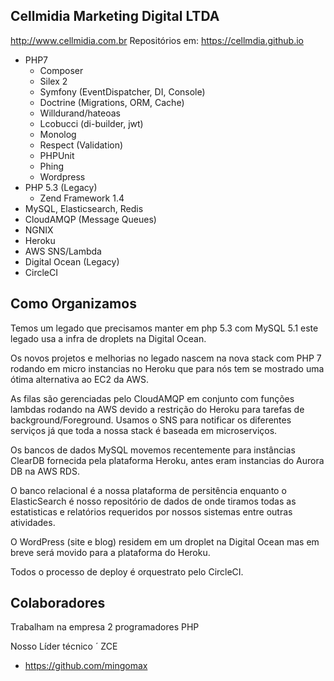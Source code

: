Cellmidia Marketing Digital LTDA
--------------------------------
http://www.cellmidia.com.br
Repositórios em: https://cellmdia.github.io


- PHP7
  - Composer
  - Silex 2
  - Symfony (EventDispatcher, DI, Console)
  - Doctrine (Migrations, ORM, Cache)
  - Willdurand/hateoas
  - Lcobucci (di-builder, jwt)
  - Monolog
  - Respect (Validation)
  - PHPUnit
  - Phing
  - Wordpress
- PHP 5.3 (Legacy)
  - Zend Framework 1.4
- MySQL, Elasticsearch, Redis
- CloudAMQP (Message Queues)
- NGNIX
- Heroku
- AWS SNS/Lambda
- Digital Ocean (Legacy)
- CircleCI

Como Organizamos
----------------
Temos um legado que precisamos manter em php 5.3 com MySQL 5.1 este legado usa a infra de droplets na Digital Ocean.

Os novos projetos e melhorias no legado nascem na nova stack com PHP 7 rodando em micro instancias no Heroku que 
para nós tem se mostrado uma ótima alternativa ao EC2 da AWS.

As filas são gerenciadas pelo CloudAMQP em conjunto com funções lambdas rodando na AWS devido a restrição do Heroku para tarefas de background/Foreground.
Usamos o SNS para notificar os diferentes serviços já que toda a nossa stack é baseada em microserviços.

Os bancos de dados MySQL movemos recentemente para instâncias ClearDB fornecida pela plataforma Heroku, antes eram instancias do Aurora DB na AWS RDS.

O banco relacional é a nossa plataforma de persitência enquanto o ElasticSearch é nosso repositório de dados de onde tiramos todas as estatisticas e relatórios
requeridos por nossos sistemas entre outras atividades.

O WordPress (site e blog) residem em um droplet na Digital Ocean mas em breve será movido para a plataforma do Heroku.

Todos o processo de deploy é orquestrato pelo CircleCI.


Colaboradores
----------------

Trabalham na empresa 2 programadores PHP

Nosso Líder técnico ´ ZCE

- https://github.com/mingomax

